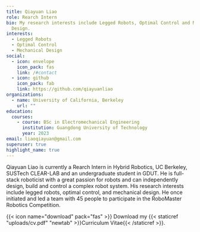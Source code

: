 ```yaml
---
title: Qiayuan Liao
role: Rearch Intern
bio: My research interests include Legged Robots, Optimal Control and Mechanical
  Design.
interests:
  - Legged Robots
  - Optimal Control
  - Mechanical Design
social:
  - icon: envelope
    icon_pack: fas
    link: /#contact
  - icon: github
    icon_pack: fab
    link: https://github.com/qiayuanliao
organizations:
  - name: University of California, Berkeley
    url: ""
education:
  courses:
    - course: BSc in Electromechanical Engineering
      institution: Guangdong University of Technology
      year: 2023
email: liaoqiayuan@gmail.com
superuser: true
highlight_name: true
---
```

Qiayuan Liao is currently a Rearch Intern in Hybrid Robotics, UC Berkeley, SUSTech CLEAR-LAB and an undergraduate student in GDUT. He is full-stack roboticist with a great passion for robots and can independently design, build and control a complex robot system. His research interests include legged robots, optimal control, and mechanical design. He once initiated and led a team with 45 people to participate in the RoboMaster Robotics Competition.

{{< icon name="download" pack="fas" >}} Download my {{< staticref "uploads/cv.pdf" "newtab" >}}Curriculum Vitae{{< /staticref >}}.